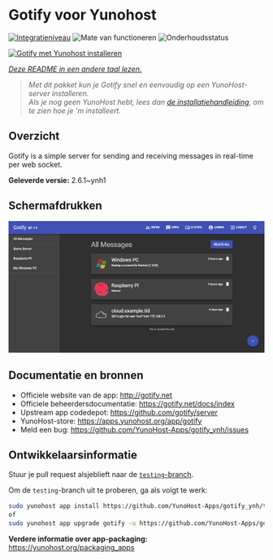 <!--
NB: Deze README is automatisch gegenereerd door <https://github.com/YunoHost/apps/tree/master/tools/readme_generator>
Hij mag NIET handmatig aangepast worden.
-->

# Gotify voor Yunohost

[![Integratieniveau](https://apps.yunohost.org/badge/integration/gotify)](https://ci-apps.yunohost.org/ci/apps/gotify/)
![Mate van functioneren](https://apps.yunohost.org/badge/state/gotify)
![Onderhoudsstatus](https://apps.yunohost.org/badge/maintained/gotify)

[![Gotify met Yunohost installeren](https://install-app.yunohost.org/install-with-yunohost.svg)](https://install-app.yunohost.org/?app=gotify)

*[Deze README in een andere taal lezen.](./ALL_README.md)*

> *Met dit pakket kun je Gotify snel en eenvoudig op een YunoHost-server installeren.*  
> *Als je nog geen YunoHost hebt, lees dan [de installatiehandleiding](https://yunohost.org/install), om te zien hoe je 'm installeert.*

## Overzicht

Gotify is a simple server for sending and receiving messages in real-time per web socket.


**Geleverde versie:** 2.6.1~ynh1

## Schermafdrukken

![Schermafdrukken van Gotify](./doc/screenshots/ui.png)

## Documentatie en bronnen

- Officiele website van de app: <http://gotify.net>
- Officiele beheerdersdocumentatie: <https://gotify.net/docs/index>
- Upstream app codedepot: <https://github.com/gotify/server>
- YunoHost-store: <https://apps.yunohost.org/app/gotify>
- Meld een bug: <https://github.com/YunoHost-Apps/gotify_ynh/issues>

## Ontwikkelaarsinformatie

Stuur je pull request alsjeblieft naar de [`testing`-branch](https://github.com/YunoHost-Apps/gotify_ynh/tree/testing).

Om de `testing`-branch uit te proberen, ga als volgt te werk:

```bash
sudo yunohost app install https://github.com/YunoHost-Apps/gotify_ynh/tree/testing --debug
of
sudo yunohost app upgrade gotify -u https://github.com/YunoHost-Apps/gotify_ynh/tree/testing --debug
```

**Verdere informatie over app-packaging:** <https://yunohost.org/packaging_apps>

